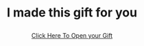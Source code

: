 <h1 align="center">I made this gift for you</p> </h1>

<p align="center"> 
  <a href="https://specialgifttp.github.io/foryou/home.html">Click Here To Open your Gift<a/>
</p>
